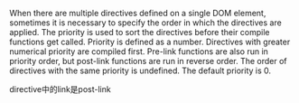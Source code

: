 When there are multiple directives defined on a single DOM element, sometimes it is necessary to specify the order in which the directives are applied. The priority is used to sort the directives before their compile functions get called. Priority is defined as a number. Directives with greater numerical priority are compiled first. Pre-link functions are also run in priority order, but post-link functions are run in reverse order. The order of directives with the same priority is undefined. The default priority is 0.

directive中的link是post-link
